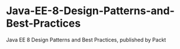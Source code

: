 # Java-EE-8-Design-Patterns-and-Best-Practices
Java EE 8 Design Patterns and Best Practices, published by Packt
